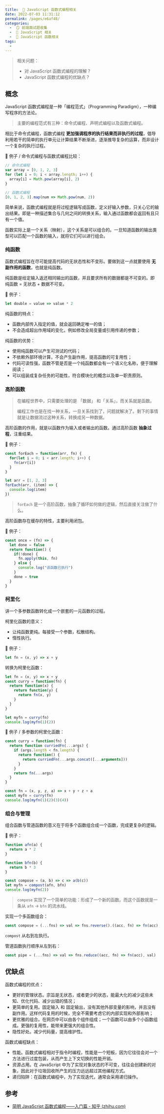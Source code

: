 ```yaml
---
title:  🍎 JavaScript 函数式编程相关
date: 2022-07-03 11:31:12
permalink: /pages/e6af48/
categories:
  -  🪞 前端面试题收集
  -  🗾 JavaScript 相关
  -  🍎 JavaScript 函数相关
tags:
  - 
---
```

> 相关问题：
>
> + 对 JavaScript 函数式编程的理解？
> + JavaScript 函数式编程的优缺点？



## 概念

JavaScript 函数式编程是一种「编程范式」（Programming Paradigm），一种编写程序的方法论。

> 主要的编程范式有三种：命令式编程、声明式编程以及函数式编程。

相比于命令式编程，函数式编程 **更加强调程序的执行结果而非执行的过程**，倡导利用若干的简单的执行单元让计算结果不断渐进，逐渐推导复杂的运算，而非设计一个复杂的执行过程。



🌰 例子 / 命令式编程与函数式编程比较：
```js
// 命令式编程
var array = [0, 1, 2, 3]
for (let i = 0; i < array.length; i++) {
  array[i] = Math.pow(array[i], 2)
}

// 函数式编程
[0, 1, 2, 3].map(num => Math.pow(num, 2))
```

 简单来说，函数式编程就是将过程逻辑写成函数，定义好输入参数，只关心它的输出结果。即是一种描述集合与几何之间的转换关系，输入通过函数都会返回有且只有一个值。

函数实际上是一个关系（映射），这个关系是可以组合的。一旦知道函数的输出类型可以匹配一个函数的输入，就将它们可以进行组合。



### 纯函数

函数式编程旨在尽可能提高代码的无状态性和不变形。要做到这一点就要使用 **无副作用的函数**，也就是纯函数。

纯函数是给定输入返还相同输出的函数，并且要求所有的数据都是不可变的。即 纯函数 = 无状态 + 数据不可变。

🌰 例子：
```js
let double = value => value * 2
```

纯函数的特点：

+ 函数内部传入指定的值，就会返回确定唯一的值；
+ 不会造成超出作用域的变化，例如修改全局变量或引用传递的参数；

纯函数的优势：

+ 使用纯函数可以产生可测试的代码；
+ 不依赖外部环境计算，不会产生副作用，提高函数的可复用性；
+ 代码可读性强，函数不管是否是一个纯函数都会有一个语义化名称，便于理解阅读；
+ 可以组装成复杂任务的可能性，符合模块化的概念以及单一职责原则。



### 高阶函数

> 在编程世界中，只需要处理的是 「数据」 和「关系」，而关系就是函数。
>
> 编程工作也是在找一种关系，一旦关系找到了，问题就解决了。剩下的事情就是让数据流过这种关系，转换成另一种数据。

高阶函数的作用，就是以函数作为输入或者输出的函数。通过高阶函数 **抽象过程**，注重结果。

🌰 例子：
```js
const forEach = function(arr, fn) {
  for(let i = 0; i < arr.length; i++) {
    fn(arr[i])
  }
}

let arr = [1, 2, 3]
forEach(arr, (item) => {
  console.log(item)
})
```

> `forEach` 是一个高阶函数，抽象了循环如何做的逻辑，然后直接关注做了什么。



高阶函数存在缓存的特性，主要利用闭包。

🌰 例子：

```js
const once = (fn) => {
  let done = false
  return function() {
    if(!done) {
      fn.apply(this, fn)
    } else {
      console.log("该函数已执行")
    }
    done = true
  }
}
```



### 柯里化

讲一个多参数函数转化成一个嵌套的一元函数的过程。

柯里化函数的意义：

+ 让纯函数更纯。每接受一个参数，松散结构。
+ 惰性执行。

🌰 例子：

```js
let fn = (x, y) => x + y
```

转换为柯里化函数：

```js
let fn = (x, y) => x + y
const curry = function(fn) {
  return function(x) {
    return function(y) {
      return fn(x, y)
    }
  }
}

let myfn = curry(fn)
console.log(myfn(1)(2))
```



🌰 例子 / 多参数的柯里化函数：

```js
const curry = function(fn) {
  return function curriedFn(...args) {
    if (args.length < fn.length) {
      return function() {
        return curriedFn(...args.concat([...arguments]))
      }
    }
    return fn(...args)
  }
}

const fn = (x, y, z, a) => x + y + z + a
const myfn = curry(fn)
console.log(myfn(1)(2)(3)(4))
```



### 组合与管理

组合函数与管道函数的意义在于将多个函数组合成一个函数，完成更复杂的逻辑。

🌰 例子：

```js
function afn(a) {
  return a * 2
}

function bfn(b) {
  return b * 3
}

const compose = (a, b) => c => a(b(c))
let myfn = compost(afn, bfn)
console.log(myfn(2))
```

> `compose` 实现了一个简单的功能：形成了一个新的函数。而这个函数就是一条从 `afn` -> `bfn` 的流水线。

实现一个多函数组合：
```js
const compose = (...fns) => val => fns.reverse().((acc, fn) => fn(acc), val)
```

`compost` 从右到左执行。

管道函数执行顺序从左到右：

```js
const pipe = (...fns) => val => fns.reduce((acc, fn) => fn(acc), val)
```



## 优缺点



函数式编程的优点：

+ 更好的管理状态。宗旨是无状态，或者更少的状态，能最大化的减少这些未知、优化代码、减少出错的情况；
+ 更简单的复用。固定输入 和 固定输出，没有其他外部变量的影响，并且没有副作用。这样代码复用的时候，完全不需要考虑它的内部实现和外部影响；
+ 更优雅的组合。在网页中可以由各个组件组成；一个函数可以由多个小函数组成。更强的复用性，能带来更强大的组合性。
+ 隐性好处。减少代码量，提高维护性。

函数式编程缺点：

+ 性能。函数式编程相对于指令时编程，性能是一个短板，因为它往往会对一个方法进行过度包装，从而产生上下文切换的性能开销。
+ 资源占用。在 JavaScript 中为了实现对象状态的不可变，往往会创建新的对象，因此对于垃圾回收所产生的压力远远超过其他编程方式。
+ 递归陷阱：在函数式编程中，为了实现迭代，通常会采用递归操作。



## 参考

+ [简明 JavaScript 函数式编程——入门篇 - 知乎 (zhihu.com)](https://zhuanlan.zhihu.com/p/81302150)

